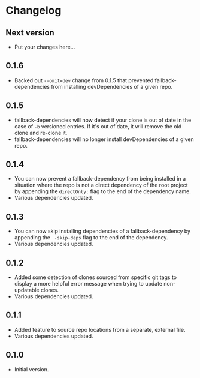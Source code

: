 # Changelog

## Next version

- Put your changes here...

## 0.1.6

- Backed out `--omit=dev` change from 0.1.5 that prevented fallback-dependencies from installing devDependencies of a given repo.

## 0.1.5

- fallback-dependencies will now detect if your clone is out of date in the case of `-b` versioned entries. If it's out of date, it will remove the old clone and re-clone it.
- fallback-dependencies will no longer install devDependencies of a given repo.

## 0.1.4

- You can now prevent a fallback-dependency from being installed in a situation where the repo is not a direct dependency of the root project by appending the `directOnly:` flag to the end of the dependency name.
- Various dependencies updated.

## 0.1.3

- You can now skip installing dependencies of a fallback-dependency by appending the ` -skip-deps` flag to the end of the dependency.
- Various dependencies updated.

## 0.1.2

- Added some detection of clones sourced from specific git tags to display a more helpful error message when trying to update non-updatable clones.
- Various dependencies updated.

## 0.1.1

- Added feature to source repo locations from a separate, external file.
- Various dependencies updated.

## 0.1.0

- Initial version.
